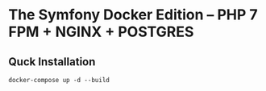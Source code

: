 # The Symfony Docker Edition – PHP 7 FPM + NGINX + POSTGRES

## Quck Installation

    docker-compose up -d --build

